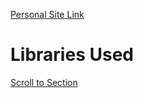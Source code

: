 [Personal Site Link](https://awang2330.github.io/personal-site/)

# Libraries Used
[Scroll to Section](https://www.npmjs.com/package/react-router-hash-link)
